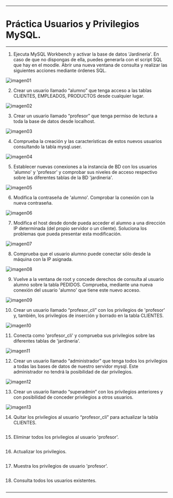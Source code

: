 ___

# **Práctica Usuarios y Privilegios MySQL.**

---

1. Ejecuta MySQL Workbench y activar la base de datos 'Jardinería'. En caso de que no dispongas de ella, puedes generarla con el script SQL que hay en el moodle. Abrir una nueva ventana de consulta y realizar las siguientes acciones mediante órdenes SQL.

![imagen01](./images/01.png)

2. Crear un usuario llamado “alumno” que tenga acceso a las tablas CLIENTES, EMPLEADOS, PRODUCTOS desde cualquier lugar.

![imagen02](./images/02.png)

3. Crear un usuario llamado “profesor” que tenga permiso de lectura a toda la base de datos desde localhost.

![imagen03](./images/03.png)

4. Comprueba la creación y las características de estos nuevos usuarios consultando la tabla mysql.user.

![imagen04](./images/04.png)

5. Establecer nuevas conexiones a la instancia de BD con los usuarios 'alumno' y 'profesor' y comprobar sus niveles de acceso respectivo sobre las diferentes tablas de la BD 'jardineria'.

![imagen05](./images/05.png)

6. Modifica la contraseña de 'alumno'. Comprobar la conexión con la nueva contraseña.

![imagen06](./images/06.png)

7. Modifica el host desde donde pueda acceder el alumno a una dirección IP determinada (del propio servidor o un cliente). Soluciona los problemas que pueda presentar esta modificación.

![imagen07](./images/07.png)

8. Comprueba que el usuario alumno puede conectar sólo desde la máquina con la IP asignada.

![imagen08](./images/08.png)

9. Vuelve a la ventana de root y concede derechos de consulta al usuario alumno sobre la tabla PEDIDOS. Comprueba, mediante una nueva conexión del usuario 'alumno' que tiene este nuevo acceso.

![imagen09](./images/09.png)

10. Crear un usuario llamado “profesor_cli” con los privilegios de 'profesor' y, también, los privilegios de inserción y borrado en la tabla CLIENTES.

![imagen10](./images/10.png)

11. Conecta como 'profesor_cli' y comprueba sus privilegios sobre las diferentes tablas de 'jardineria'.

![imagen11](./images/11.png)

12. Crear un usuario llamado “administrador” que tenga todos los privilegios a todas las bases de datos de nuestro servidor mysql. Este administrador no tendrá la posibilidad de dar privilegios.

![imagen12](./images/12.png)

13. Crear un usuario llamado “superadmin” con los privilegios anteriores y con posibilidad de conceder privilegios a otros usuarios.

![imagen13](./images/13.png)

14. Quitar los privilegios al usuario “profesor_cli” para actualizar la tabla CLIENTES.

![]()

15. Eliminar todos los privilegios al usuario 'profesor'.

![]()

16. Actualizar los privilegios.

![]()

17. Muestra los privilegios de usuario 'profesor'.

![]()

18. Consulta todos los usuarios existentes.

![]()

---
